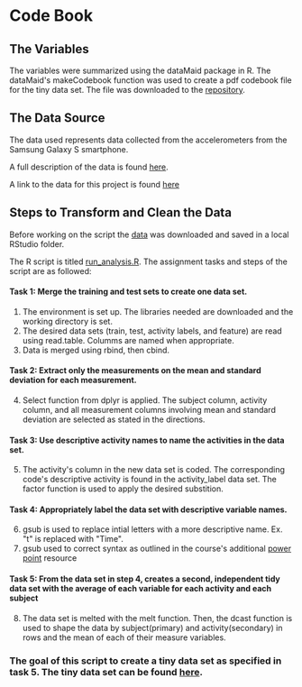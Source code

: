 # Code Book

## The Variables
The variables were summarized using the dataMaid package in R.  The dataMaid's makeCodebook function was used to create a pdf codebook file for the tiny data set.  The file was downloaded to the [repository](https://github.com/Sachi7/-Getting-and-Cleaning-Data-Course-Project/blob/master/cb_td.pdf).

## The Data Source
The data used represents data collected from the accelerometers from the Samsung Galaxy S smartphone.  

A full description of the data is found [here](http://archive.ics.uci.edu/ml/datasets/Human+Activity+Recognition+Using+Smartphones). 

A link to the data for this project is found [here](https://d396qusza40orc.cloudfront.net/getdata%2Fprojectfiles%2FUCI%20HAR%20Dataset.zip)

## Steps to Transform and Clean the Data
Before working on the script the [data](https://d396qusza40orc.cloudfront.net/getdata%2Fprojectfiles%2FUCI%20HAR%20Dataset.zip) was downloaded and saved in a local RStudio folder.

The R script is titled [run_analysis.R](https://github.com/Sachi7/-Getting-and-Cleaning-Data-Course-Project/blob/master/run_analysis.R).  The assignment tasks and steps of the script are as followed:

#### Task 1: Merge the training and test sets to create one data set.
   1. The environment is set up.  The libraries needed are downloaded and the working directory is set.
   2. The desired data sets (train, test, activity labels, and feature) are read using read.table. Columms are named when appropriate.
   3. Data is merged using rbind, then cbind.
   
#### Task 2: Extract only the measurements on the mean and standard deviation for each measurement.
   
   4. Select function from dplyr is applied.  The subject column, activity column, and all measurement columns involving mean and standard deviation are selected as stated in the directions.  

#### Task 3: Use descriptive activity names to name the activities in the data set.

   5. The activity's column in the new data set is coded.  The corresponding code's descriptive activity is found in the activity_label data set.  The factor function is used to apply the desired substition.
   
#### Task 4: Appropriately label the data set with descriptive variable names.

   6. gsub is used to replace intial letters with a more descriptive name.  Ex. "t" is replaced with "Time".
   7. gsub used to correct syntax as outlined in the course's additional [power point](https://drive.google.com/file/d/0B1r70tGT37UxYzhNQWdXS19CN1U/view) resource
   
#### Task 5: From the data set in step 4, creates a second, independent tidy data set with the average of each variable for each activity and each subject

   8. The data set is melted with the melt function.  Then, the dcast function is used to shape the data by subject(primary) and activity(secondary) in rows and the mean of each of their measure variables.  
   
### The goal of this script to create a tiny data set as specified in task 5.  The tiny data set can be found [here](https://github.com/Sachi7/-Getting-and-Cleaning-Data-Course-Project/blob/master/tinydata.csv).
